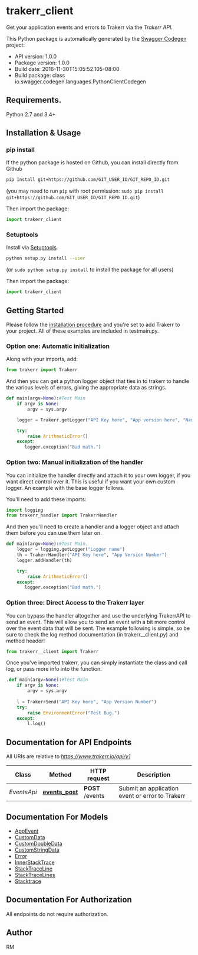 # trakerr_client
Get your application events and errors to Trakerr via the *Trakerr API*.

This Python package is automatically generated by the [Swagger Codegen](https://github.com/swagger-api/swagger-codegen) project:

- API version: 1.0.0
- Package version: 1.0.0
- Build date: 2016-11-30T15:05:52.105-08:00
- Build package: class io.swagger.codegen.languages.PythonClientCodegen

## Requirements.

Python 2.7 and 3.4+

## Installation & Usage
### pip install

If the python package is hosted on Github, you can install directly from Github

```sh
pip install git+https://github.com/GIT_USER_ID/GIT_REPO_ID.git
```
(you may need to run `pip` with root permission: `sudo pip install git+https://github.com/GIT_USER_ID/GIT_REPO_ID.git`)

Then import the package:
```python
import trakerr_client
```

### Setuptools

Install via [Setuptools](http://pypi.python.org/pypi/setuptools).

```sh
python setup.py install --user
```
(or `sudo python setup.py install` to install the package for all users)

Then import the package:
```python
import trakerr_client
```

## Getting Started

Please follow the [installation procedure](#installation--usage) and you're set to add Trakerr to your project. All of these examples are included in testmain.py.

### Option one: Automatic initialization
Along with your imports, add:

```python
from trakerr import Trakerr
```

And then you can get a python logger object that ties in to trakerr to handle the various levels of errors, giving the appropriate data as strings. 

```python
def main(argv=None):#Test Main
    if argv is None:
        argv = sys.argv

    logger = Trakerr.getLogger("API Key here", "App version here", "Name for the current logger")

    try:
        raise ArithmeticError()
    except:
       logger.exception("Bad math.")
```
### Option two: Manual initialization of the handler
You can initialize the handler directly and attach it to your own logger, if you want direct control over it. This is useful if you want your own custom logger. An example with the base logger follows.

You'll need to add these imports:
```python
import logging
from trakerr_handler import TrakerrHandler
```

And then you'll need to create a handler and a logger object and attach them before you can use them later on.
```python
def main(argv=None):#Test Main.
    logger = logging.getLogger("Logger name")
    th = TrakerrHandler("API Key here", "App Version Number")
    logger.addHandler(th)

    try:
        raise ArithmeticError()
    except:
       logger.exception("Bad math.")
```

### Option three: Direct Access to the Trakerr layer
You can bypass the handler altogether and use the underlying TrakerrAPI to send an event. This will allow you to send an event with a bit more control over the event data that will be sent. The example following is simple, so be sure to check the log method documentation (in trakerr__client.py) and method header!

```python
from trakerr__client import Trakerr
```

Once you've imported trakerr, you can simply instantiate the class and call log, or pass more info into the function.

```python
.def main(argv=None):#Test Main
    if argv is None:
        argv = sys.argv
        
    l = TrakerrSend("API Key here", "App Version Number")
    try:
        raise EnvironmentError("Test Bug.")
    except:
        l.log()
```
## Documentation for API Endpoints

All URIs are relative to *https://www.trakerr.io/api/v1*

Class | Method | HTTP request | Description
------------ | ------------- | ------------- | -------------
*EventsApi* | [**events_post**](docs/EventsApi.md#events_post) | **POST** /events | Submit an application event or error to Trakerr


## Documentation For Models

 - [AppEvent](docs/AppEvent.md)
 - [CustomData](docs/CustomData.md)
 - [CustomDoubleData](docs/CustomDoubleData.md)
 - [CustomStringData](docs/CustomStringData.md)
 - [Error](docs/Error.md)
 - [InnerStackTrace](docs/InnerStackTrace.md)
 - [StackTraceLine](docs/StackTraceLine.md)
 - [StackTraceLines](docs/StackTraceLines.md)
 - [Stacktrace](docs/Stacktrace.md)


## Documentation For Authorization

 All endpoints do not require authorization.


## Author
RM


